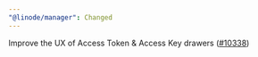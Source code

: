 ```yaml
---
"@linode/manager": Changed
---
```


Improve the UX of Access Token & Access Key drawers ([#10338](https://github.com/linode/manager/pull/10338))
